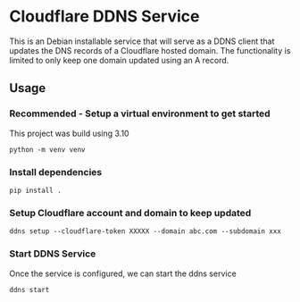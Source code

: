 # Cloudflare DDNS Service

This is an Debian installable service that will serve as a DDNS client that updates the DNS records of a Cloudflare hosted domain. 
The functionality is limited to only keep one domain updated using an A record. 

## Usage

### Recommended - Setup a virtual environment to get started
This project was build using 3.10

```
python -m venv venv
```

### Install dependencies

```
pip install .
```


### Setup Cloudflare account and domain to keep updated

```
ddns setup --cloudflare-token XXXXX --domain abc.com --subdomain xxx
```

### Start DDNS Service
Once the service is configured, we can start the ddns service

```
ddns start
```
